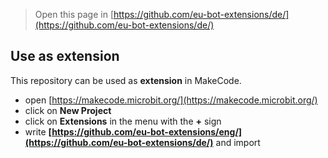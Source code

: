 
> Open this page in [https://github.com/eu-bot-extensions/de/](https://github.com/eu-bot-extensions/de/)

## Use as extension

This repository can be used as **extension** in MakeCode.

* open [https://makecode.microbit.org/](https://makecode.microbit.org/)
* click on **New Project**
* click on **Extensions** in the menu with the **+** sign
* write **[https://github.com/eu-bot-extensions/eng/](https://github.com/eu-bot-extensions/de/)** and import
